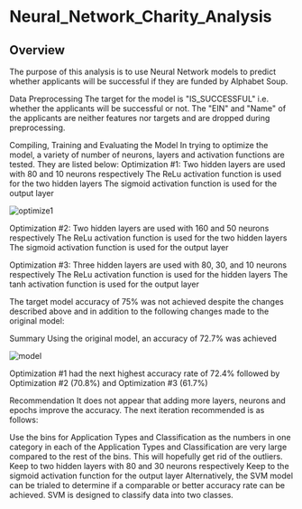 # Neural_Network_Charity_Analysis

## Overview
The purpose of this analysis is to use Neural Network models to predict whether applicants will be successful if they are funded by Alphabet Soup.

Data Preprocessing
The target for the model is "IS_SUCCESSFUL" i.e. whether the applicants will be successful or not.
The "EIN" and "Name" of the applicants are neither features nor targets and are dropped during preprocessing.


Compiling, Training and Evaluating the Model
In trying to optimize the model, a variety of number of neurons, layers and activation functions are tested. They are listed below:
Optimization #1:
Two hidden layers are used with 80 and 10 neurons respectively
The ReLu activation function is used for the two hidden layers
The sigmoid activation function is used for the output layer

![optimize1](https://user-images.githubusercontent.com/91210001/153321678-3612eb9e-1e0c-4bee-92f0-07574927543e.PNG)

Optimization #2:
Two hidden layers are used with 160 and 50 neurons respectively
The ReLu activation function is used for the two hidden layers
The sigmoid activation function is used for the output layer


Optimization #3:
Three hidden layers are used with 80, 30, and 10 neurons respectively
The ReLu activation function is used for the hidden layers
The tanh activation function is used for the output layer


The target model accuracy of 75% was not achieved despite the changes described above and in addition to the following changes made to the original model:

Summary
Using the original model, an accuracy of 72.7% was achieved


![model](https://user-images.githubusercontent.com/91210001/153322007-c3566b3f-dc7b-4213-92a6-8aae0535b876.PNG)

Optimization #1 had the next highest accuracy rate of 72.4% followed by Optimization #2 (70.8%) and Optimization #3 (61.7%)

Recommendation
It does not appear that adding more layers, neurons and epochs improve the accuracy. The next iteration recommended is as follows:

Use the bins for Application Types and Classification as the numbers in one category in each of the Application Types and Classification are very large compared to the rest of the bins. This will hopefully get rid of the outliers.
Keep to two hidden layers with 80 and 30 neurons respectively 
Keep to the sigmoid activation function for the output layer 
Alternatively, the SVM model can be trialed to determine if a comparable or better accuracy rate can be achieved. SVM is designed to classify data into two classes. 
